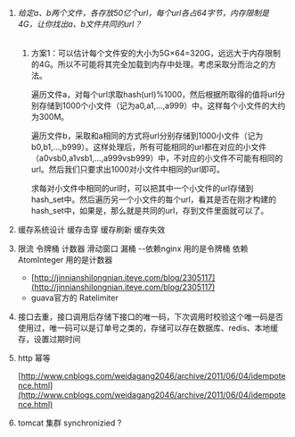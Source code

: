 1. ###### 给定a、b两个文件，各存放50亿个url，每个url各占64字节，内存限制是4G，让你找出a、b文件共同的url？

   1. 方案1：可以估计每个文件安的大小为5G×64=320G，远远大于内存限制的4G。所以不可能将其完全加载到内存中处理。考虑采取分而治之的方法。

      遍历文件a，对每个url求取hash\(url\)%1000，然后根据所取得的值将url分别存储到1000个小文件（记为a0,a1,...,a999）中。这样每个小文件的大约为300M。

      遍历文件b，采取和a相同的方式将url分别存储到1000小文件（记为b0,b1,...,b999）。这样处理后，所有可能相同的url都在对应的小文件（a0vsb0,a1vsb1,...,a999vsb999）中，不对应的小文件不可能有相同的url。然后我们只要求出1000对小文件中相同的url即可。

      求每对小文件中相同的url时，可以把其中一个小文件的url存储到hash\_set中。然后遍历另一个小文件的每个url，看其是否在刚才构建的hash\_set中，如果是，那么就是共同的url，存到文件里面就可以了。
2. 缓存系统设计 缓存击穿 缓存刷新 缓存失效
3. 限流 令牌桶 计数器 滑动窗口 漏桶 --依赖nginx 用的是令牌桶 依赖AtomInteger 用的是计数器

   * [http://jinnianshilongnian.iteye.com/blog/2305117](http://jinnianshilongnian.iteye.com/blog/2305117)
   * guava官方的 Ratelimiter

4. 接口去重，接口调用后存储下接口的唯一码，下次调用时校验这个唯一码是否使用过，唯一码可以是订单号之类的，存储可以存在数据库、redis、本地缓存，设置过期时间

5. http 幂等

   [http://www.cnblogs.com/weidagang2046/archive/2011/06/04/idempotence.html](http://www.cnblogs.com/weidagang2046/archive/2011/06/04/idempotence.html)

6. tomcat 集群 synchronizied ?



